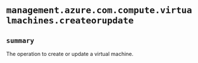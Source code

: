 # `management.azure.com.compute.virtualmachines.createorupdate`

## `summary`
The operation to create or update a virtual machine.


